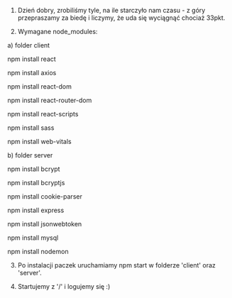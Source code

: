 1. Dzień dobry, zrobiliśmy tyle, na ile starczyło nam czasu - z góry przepraszamy za biedę i liczymy, że uda się wyciągnąć chociaż 33pkt.

2. Wymagane node_modules:

a) folder client

npm install react

npm install axios

npm install react-dom

npm install react-router-dom

npm install react-scripts

npm install sass

npm install web-vitals

b) folder server

npm install bcrypt

npm install bcryptjs

npm install cookie-parser

npm install express

npm install jsonwebtoken

npm install mysql

npm install nodemon


3. Po instalacji paczek uruchamiamy npm start w folderze 'client' oraz 'server'.

4. Startujemy z '/' i logujemy się :)

